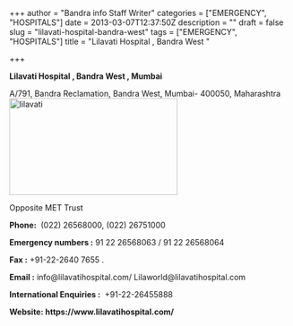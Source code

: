 +++
author = "Bandra info Staff Writer"
categories = ["EMERGENCY", "HOSPITALS"]
date = 2013-03-07T12:37:50Z
description = ""
draft = false
slug = "lilavati-hospital-bandra-west"
tags = ["EMERGENCY", "HOSPITALS"]
title = "Lilavati Hospital , Bandra West "

+++


<p><b>Lilavati Hospital , Bandra West , Mumbai</b></p>
<p>A/791, Bandra Reclamation, Bandra West, Mumbai- 400050, Maharashtra<a href="https://i1.wp.com/bandra.info/wp-content/uploads/2013/04/lilavati.jpg?ssl=1"><img loading="lazy" class="size-full wp-image-737 alignright" alt="lilavati" src="https://i1.wp.com/bandra.info/wp-content/uploads/2013/04/lilavati.jpg?resize=300%2C173&#038;ssl=1" width="300" height="173" data-recalc-dims="1" /></a></p>
<p>Opposite MET Trust</p>
<p><b>Phone:</b>  (022) 26568000, (022) 26751000</p>
<p><b>Emergency numbers :</b> 91 22 26568063 / 91 22 26568064</p>
<p><b>Fax :</b> +91-22-2640 7655 .</p>
<p><b>Email :</b> info@lilavatihospital.com/ Lilaworld@lilavatihospital.com</p>
<p><b>International Enquiries :</b>  +91-22-26455888</p>
<p><b>Website: https://www.lilavatihospital.com/</b></p>




